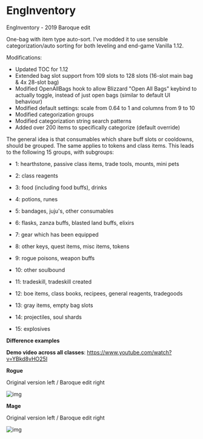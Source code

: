 # EngInventory
EngInventory - 2019 Baroque edit

One-bag with item type auto-sort. I've modded it to use sensible categorization/auto sorting for both leveling and end-game Vanilla 1.12. 

Modifications:

- Updated TOC for 1.12
- Extended bag slot support from 109 slots to 128 slots (16-slot main bag & 4x 28-slot bag)
- Modified OpenAllBags hook to allow Blizzard "Open All Bags" keybind to actually toggle, instead of just open bags (similar to default UI behaviour)
- Modified default settings: scale from 0.64 to 1 and columns from 9 to 10
- Modified categorization groups
- Modified categorization string search patterns
- Added over 200 items to specifically categorize (default override)

The general idea is that consumables which share buff slots or cooldowns, should be grouped. The same applies to tokens and class items. This leads to the following 15 groups, with subgroups:

- 1: hearthstone, passive class items, trade tools, mounts, mini pets
- 2: class reagents
- 3: food (including food buffs), drinks

- 4: potions, runes
- 5: bandages, juju's, other consumables
- 6: flasks, zanza buffs, blasted land buffs, elixirs

- 7: gear which has been equipped
- 8: other keys, quest items, misc items, tokens
- 9: rogue poisons, weapon buffs

- 10: other soulbound
- 11: tradeskill, tradeskill created
- 12: boe items, class books, recipees, general reagents, tradegoods

- 13: gray items, empty bag slots
- 14: projectiles, soul shards
- 15: explosives

**Difference examples**

**Demo video across all classes**: https://www.youtube.com/watch?v=YBkd8vHO25I

**Rogue**

Original version left / Baroque edit right

![img](https://imgur.com/jCUSbgF.png)

**Mage**

Original version left / Baroque edit right

![img](https://imgur.com/lf0tfw9.png)

